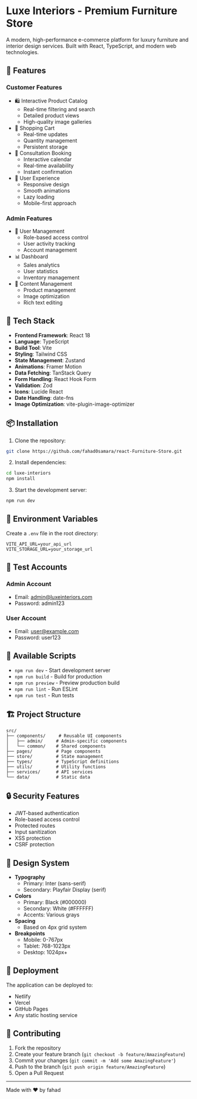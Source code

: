 # Luxe Interiors - Premium Furniture Store


A modern, high-performance e-commerce platform for luxury furniture and interior design services. Built with React, TypeScript, and modern web technologies.

## 🌟 Features

### Customer Features
- 🛍️ Interactive Product Catalog
  - Real-time filtering and search
  - Detailed product views
  - High-quality image galleries
- 🛒 Shopping Cart
  - Real-time updates
  - Quantity management
  - Persistent storage
- 📅 Consultation Booking
  - Interactive calendar
  - Real-time availability
  - Instant confirmation
- 💫 User Experience
  - Responsive design
  - Smooth animations
  - Lazy loading
  - Mobile-first approach

### Admin Features
- 👥 User Management
  - Role-based access control
  - User activity tracking
  - Account management
- 📊 Dashboard
  - Sales analytics
  - User statistics
  - Inventory management
- 🎨 Content Management
  - Product management
  - Image optimization
  - Rich text editing

## 🚀 Tech Stack

- **Frontend Framework**: React 18
- **Language**: TypeScript
- **Build Tool**: Vite
- **Styling**: Tailwind CSS
- **State Management**: Zustand
- **Animations**: Framer Motion
- **Data Fetching**: TanStack Query
- **Form Handling**: React Hook Form
- **Validation**: Zod
- **Icons**: Lucide React
- **Date Handling**: date-fns
- **Image Optimization**: vite-plugin-image-optimizer

## 📦 Installation

1. Clone the repository:
```bash
git clone https://github.com/fahad0samara/react-Furniture-Store.git

```

2. Install dependencies:
```bash
cd luxe-interiors
npm install
```

3. Start the development server:
```bash
npm run dev
```

## 🔑 Environment Variables

Create a `.env` file in the root directory:

```env
VITE_API_URL=your_api_url
VITE_STORAGE_URL=your_storage_url
```

## 👤 Test Accounts

### Admin Account
- Email: admin@luxeinteriors.com
- Password: admin123

### User Account
- Email: user@example.com
- Password: user123

## 📱 Available Scripts

- `npm run dev` - Start development server
- `npm run build` - Build for production
- `npm run preview` - Preview production build
- `npm run lint` - Run ESLint
- `npm run test` - Run tests

## 🏗️ Project Structure

```
src/
├── components/     # Reusable UI components
│   ├── admin/     # Admin-specific components
│   └── common/    # Shared components
├── pages/         # Page components
├── store/         # State management
├── types/         # TypeScript definitions
├── utils/         # Utility functions
├── services/      # API services
└── data/          # Static data
```

## 🔒 Security Features

- JWT-based authentication
- Role-based access control
- Protected routes
- Input sanitization
- XSS protection
- CSRF protection

## 🎨 Design System

- **Typography**
  - Primary: Inter (sans-serif)
  - Secondary: Playfair Display (serif)
- **Colors**
  - Primary: Black (#000000)
  - Secondary: White (#FFFFFF)
  - Accents: Various grays
- **Spacing**
  - Based on 4px grid system
- **Breakpoints**
  - Mobile: 0-767px
  - Tablet: 768-1023px
  - Desktop: 1024px+

## 🚀 Deployment

The application can be deployed to:
- Netlify
- Vercel
- GitHub Pages
- Any static hosting service

## 🤝 Contributing

1. Fork the repository
2. Create your feature branch (`git checkout -b feature/AmazingFeature`)
3. Commit your changes (`git commit -m 'Add some AmazingFeature'`)
4. Push to the branch (`git push origin feature/AmazingFeature`)
5. Open a Pull Request



---

Made with ❤️ by fahad